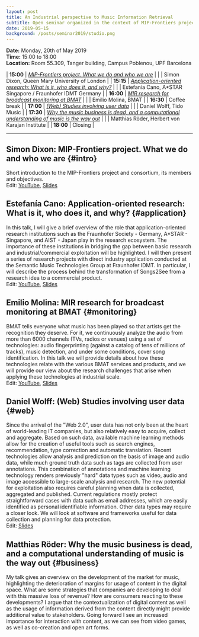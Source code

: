```yaml
---
layout: post
title: An Industrial perspective to Music Information Retrieval
subtitle: Open seminar organized in the context of MIP-Frontiers project to give perspective on specific aspects of MIR
date: 2019-05-15
background: /posts/seminar2019/studio.png
---
```


**Date:** Monday, 20th of May 2019 <br>
**Time:** 15:00 to 18:00 <br>
**Location:** Room 55.309, Tanger building, Campus Poblenou, UPF Barcelona

| **15:00** | [_MIP-Frontiers project. What we do and who we are_](#intro) |
| | Simon Dixon, Queen Mary University of London |
| **15:15** | [_Application-oriented research: What is it, who does it, and why?_](#application) |
| | Estefania Cano, A\*STAR Singapore / Fraunhofer IDMT Germany |
| **16:00** | [_MIR research for broadcast monitoring at BMAT_](#monitoring) |
| | Emilio Molina, BMAT |
| **16:30** | Coffee break |
| **17:00** | [_(Web) Studies involving user data_](#web) |
| | Daniel Wolff, Tido Music |
| **17:30** | [_Why the music business is dead, and a computational understanding of music is the way out_](#business) |
| | Matthias Röder, Herbert von Karajan Institute |
| **18:00** | Closing |

---

## **Simon Dixon**: MIP-Frontiers project. What we do and who we are {#intro}

Short introduction to the MIP-Frontiers project and consortium, its members and objectives.<br>
Edit: [YouTube](https://youtu.be/PX-QQXcs5bI), [Slides](/resources/summer-school/simon-intro.pdf)

## **Estefanía Cano**: Application-oriented research: What is it, who does it, and why? {#application}

In this talk, I will give a brief overview of the role that application-oriented research institutions such as the Fraunhofer Society - Germany, A\*STAR - Singapore, and AIST - Japan play in the research ecosystem. The importance of these institutions in bridging the gap between basic research and industrial/commercial exploitation will be highlighted. I will then present a series of research projects with direct industry application conducted at the Semantic Music Technologies Group at Fraunhofer IDMT. In particular, I will describe the process behind the transformation of Songs2See from a research idea to a commercial product.<br>
Edit: [YouTube](https://youtu.be/DFxSbxgdzbM), [Slides](/resources/summer-school/estefania-application.pdf)
 
## **Emilio Molina**: MIR research for broadcast monitoring at BMAT {#monitoring}

BMAT tells everyone what music has been played so that artists get the recognition they deserve. For it, we continuously analyze the audio from more than 6000 channels (TVs, radios or venues) using a set of technologies: audio fingerprinting (against a catalog of tens of millions of tracks), music detection, and under some conditions, cover song identification. In this talk we will provide details about how these technologies relate with the various BMAT services and products, and we will provide our view about the research challenges that arise when applying these technologies at industrial scale.<br>
Edit: [YouTube](https://youtu.be/9ow0S9yhMS8), [Slides](/resources/summer-school/emilio-monitoring.pdf)
 
## **Daniel Wolff**: (Web) Studies involving user data {#web}

Since the arrival of the "Web 2.0", user data has not only been at the heart of world-leading IT companies, but also relatively easy to acquire, collect and aggregate. Based on such data, available machine learning methods allow for the creation of useful tools such as search engines, recommendation, type correction and automatic translation. Recent technologies allow analysis and prediction on the basis of image and audio data, while much ground truth data such as tags are collected from user annotations. This combination of annotations and machine learning technology renders previously "hard" data types such as video, audio and image accessible to large-scale analysis and research. The new potential for exploitation also requires careful planning when data is collected, aggregated and published. Current regulations mostly protect straightforward cases with data such as email addresses, which are easily identified as personal identifiable information. Other data types may require a closer look. We will look at software and frameworks useful for data collection and planning for data protection.<br>
Edit: [Slides](/resources/summer-school/daniel-user-studies.pdf)

## **Matthias Röder**: Why the music business is dead, and a computational understanding of music is the way out {#business}

My talk gives an overview on the development of the market for music, highlighting the deterioration of margins for usage of content in the digital space. What are some strategies that companies are developing to deal with this massive loss of revenue? How are consumers reacting to these developments? I argue that the contextualization of digital content as well as the usage of information derived from the content directly might provide additional value to stakeholders. Going forward I see an increased importance for interaction with content, as we can see from video games, as well as co-creation and open art forms.
